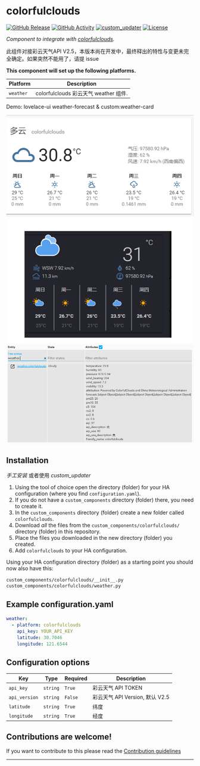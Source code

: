# colorfulclouds

[![GitHub Release][releases-shield]][releases]
[![GitHub Activity][commits-shield]][commits]
[![custom_updater][customupdaterbadge]][customupdater]
[![License][license-shield]](LICENSE.md)


_Component to integrate with [colorfulclouds][colorfulclouds]._

此组件对接彩云天气API V2.5，本版本尚在开发中，最终释出的特性与变更未完全确定。如果突然不能用了，请提 issue

**This component will set up the following platforms.**

Platform | Description
-- | --
`weather` |  colorfulclouds 彩云天气 weather 组件.

Demo: lovelace-ui weather-forecast & custom:weather-card

![example][exampleimg]
![example][exampleimg2]

## Installation

*手工安装* 或者使用 *custom_updater*

1. Using the tool of choice open the directory (folder) for your HA configuration (where you find `configuration.yaml`).
2. If you do not have a `custom_components` directory (folder) there, you need to create it.
3. In the `custom_components` directory (folder) create a new folder called `colorfulclouds`.
4. Download _all_ the files from the `custom_components/colorfulclouds/` directory (folder) in this repository.
5. Place the files you downloaded in the new directory (folder) you created.
6. Add `colorfulclouds` to your HA configuration.

Using your HA configuration directory (folder) as a starting point you should now also have this:

```text
custom_components/colorfulclouds/__init__.py
custom_components/colorfulclouds/weather.py
```

## Example configuration.yaml

```yaml
weather:
  - platform: colorfulclouds
    api_key: YOUR_API_KEY 
    latitude: 30.7046
    longitude: 121.6544
```

## Configuration options

Key | Type | Required | Description
-- | -- | -- | --
`api_key` | `string` | `True` | 彩云天气 API TOKEN
`api_version` | `string` | `False` | 彩云天气 API Version, 默认 V2.5
`latitude` | `string` | `True` | 纬度
`longitude` | `string` | `True` | 经度

## Contributions are welcome!

If you want to contribute to this please read the [Contribution guidelines](CONTRIBUTING.md)

***

[colorfulclouds]: https://open.caiyunapp.com/%E5%BD%A9%E4%BA%91%E5%A4%A9%E6%B0%94_API/v2.5
[commits-shield]: https://img.shields.io/github/commit-activity/y/jihao/colorfulclouds.svg?style=for-the-badge
[commits]: https://github.com/jihao/colorfulclouds/commits/master
[customupdater]: https://github.com/custom-components/custom_updater
[customupdaterbadge]: https://img.shields.io/badge/custom__updater-true-success.svg?style=for-the-badge

[exampleimg]: example.png
[exampleimg2]: example-entity.png
[license-shield]: https://img.shields.io/github/license/jihao/colorfulclouds.svg?style=for-the-badge
[maintenance-shield]: https://img.shields.io/badge/maintainer-Joakim%20Sørensen%20%40ludeeus-blue.svg?style=for-the-badge
[releases-shield]: https://img.shields.io/github/release/jihao/colorfulclouds.svg?style=for-the-badge
[releases]: https://github.com/jihao/colorfulclouds/releases
